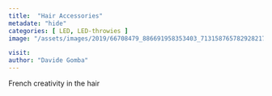 ```yaml
---
title:  "Hair Accessories"
metadate: "hide"
categories: [ LED, LED-throwies ]
image: "/assets/images/2019/66708479_886691958353403_7131587657829282173_n_1080.jpg"

visit: 
author: "Davide Gomba"
---
```


French creativity in the hair